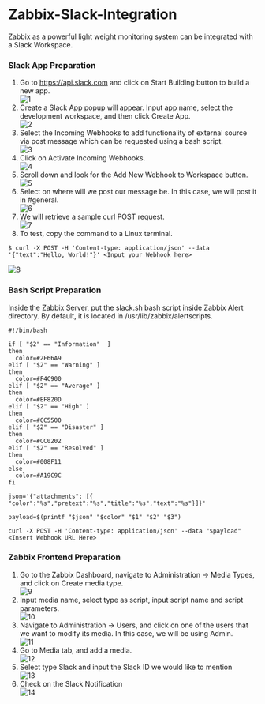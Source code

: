 # Zabbix-Slack-Integration
Zabbix as a powerful light weight monitoring system can be integrated with a Slack Workspace.

### Slack App Preparation

1. Go to https://api.slack.com and click on Start Building button to build a new app.<br>
![1](img/1.png)
2. Create a Slack App popup will appear. Input app name, select the development workspace, and then click Create App.<br>
![2](img/2.png)
3. Select the Incoming Webhooks to add functionality of external source via post message which can be requested using a bash script.<br>
![3](img/3.png)
4. Click on Activate Incoming Webhooks.<br>
![4](img/4.png)
5. Scroll down and look for the Add New Webhook to Workspace button.<br>
![5](img/5.png)
6. Select on where will we post our message be. In this case, we will post it in #general.<br>
![6](img/6.png)
7. We will retrieve a sample curl POST request.<br>
![7](img/7.png)
8. To test, copy the command to a Linux terminal.<br>
```
$ curl -X POST -H 'Content-type: application/json' --data '{"text":"Hello, World!"}' <Input your Webhook here>
```
![8](img/8.png)

### Bash Script Preparation

Inside the Zabbix Server, put the slack.sh bash script inside Zabbix Alert directory. By default, it is located in /usr/lib/zabbix/alertscripts.

```
#!/bin/bash

if [ "$2" == "Information"  ]
then
  color=#2F66A9
elif [ "$2" == "Warning" ]
then
  color=#F4C900
elif [ "$2" == "Average" ]
then
  color=#EF820D
elif [ "$2" == "High" ]
then
  color=#CC5500
elif [ "$2" == "Disaster" ]
then
  color=#CC0202
elif [ "$2" == "Resolved" ]
then
  color=#008F11
else
  color=#A19C9C
fi

json='{"attachments": [{ "color":"%s","pretext":"%s","title":"%s","text":"%s"}]}'

payload=$(printf "$json" "$color" "$1" "$2" "$3")

curl -X POST -H 'Content-type: application/json' --data "$payload"  <Insert Webhook URL Here>
```

### Zabbix Frontend Preparation

1. Go to the Zabbix Dashboard, navigate to Administration → Media Types, and click on Create media type.<br>
![9](img/9.png)
2. Input media name, select type as script, input script name and script parameters.<br>
![10](img/10.png)
3. Navigate to Administration → Users, and click on one of the users that we want to modify its media. In this case, we will be using Admin.<br>
![11](img/11.png)
4. Go to Media tab, and add a media.<br>
![12](img/12.png)
5. Select type Slack and input the Slack ID we would like to mention<br>
![13](img/13.png)
6. Check on the Slack Notification<br>
![14](img/14.png)
